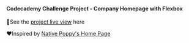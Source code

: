 #### Codecademy Challenge Project - Company Homepage with Flexbox

💮See the [project live view](https://sogalipeau.github.io/bluete-landing-page/) here

❤️Inspired by [Native Poppy's Home Page](https://www.nativepoppy.com/pages/flower-subscriptions)
